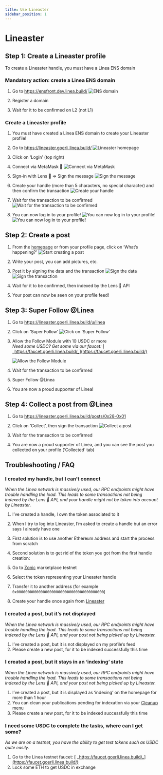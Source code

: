 ```yaml
---
title: Use Lineaster
sidebar_position: 1
---
```


# Lineaster

## Step 1: Create a Lineaster profile

To create a Lineaster handle, you must have a Linea ENS domain

### Mandatory action: create a Linea ENS domain

1. Go to <https://ensfront.dev.linea.build/> ![ENS domain](../../assets/lineaster/ens.png)

2. Register a domain
3. Wait for it to be confirmed on L2 (not L1)

### Create a Lineaster profile

1. You must have created a Linea ENS domain to create your Lineaster profile!
2. Go to <https://lineaster.goerli.linea.build/> ![Lineaster homepage](../../assets/lineaster/step1_2.png)

3. Click on ‘Login’ (top right)
4. Connect via MetaMask 🦊 ![Connect via MetaMask](../../assets/lineaster/step1_4.png)

5. Sign-in with Lens 🌿 => Sign the message ![Sign the message](../../assets/lineaster/step1_5.png)

6. Create your handle (more than 5 characters, no special character) and then confirm the transaction ![Create your handle](../../assets/lineaster/step1_6.png)

7. Wait for the transaction to be confirmed ![Wait for the transaction to be confirmed](../../assets/lineaster/step1_7.png)

8. You can now log in to your profile! ![You can now log in to your profile!](../../assets/lineaster/step1_8.png) ![You can now log in to your profile!](../../assets/lineaster/step1_8bis.png)

## Step 2: Create a post

1. From the [homepage](https://lineaster.goerli.linea.build/) or from your profile page, click on ‘What’s happening?’ ![Start creating a post](../../assets/lineaster/step2_1.png)

2. Write your post, you can add pictures, etc.

3. Post it by signing the data and the transaction ![Sign the data](../../assets/lineaster/step2_3.png) ![Sign the transaction](../../assets/lineaster/step2_3bis.png)

4. Wait for it to be confirmed, then indexed by the Lens 🌿 API
5. Your post can now be seen on your profile feed!

## Step 3: Super Follow @Linea

1. Go to <https://lineaster.goerli.linea.build/u/linea>
2. Click on ‘Super Follow’ ![Click on ‘Super Follow’](../../assets/lineaster/step3_2.png)

3. Allow the Follow Module with 10 USDC or more  
   _Need some USDC? Get some via our faucet:_ [ _https://faucet.goerli.linea.build/_](https://faucet.goerli.linea.build/)

   ![Allow the Follow Module](../../assets/lineaster/step3_3.png)

4. Wait for the transaction to be confirmed
5. Super Follow @Linea
6. You are now a proud supporter of Linea!

## Step 4: Collect a post from @Linea

1. Go to <https://lineaster.goerli.linea.build/posts/0x26-0x01>
2. Click on ‘Collect’, then sign the transaction ![Collect a post](../../assets/lineaster/step4_2.png)

3. Wait for the transaction to be confirmed
4. You are now a proud supporter of Linea, and you can see the post you collected on your profile (‘Collected’ tab)

## Troubleshooting / FAQ

### I created my handle, but I can’t connect

_When the Linea network is massively used, our RPC endpoints might have trouble handling the load. This leads to some transactions not being indexed by the Lens 🌿 API, and your handle might not be taken into account by Lineaster._

1. I’ve created a handle, I own the token associated to it

2. When I try to log into Lineaster, I’m asked to create a handle but an error says I already have one

3. First solution is to use another Ethereum address and start the process from scratch

4. Second solution is to get rid of the token you got from the first handle creation:

5. Go to [Zonic](https://testnet.zonic.app/profile?filter=%7B%22tab%22:0,%22chain%22:59140%7D) marketplace testnet
6. Select the token representing your Lineaster handle
7. Transfer it to another address (for example `0x0000000000000000000000000000000000000000`)
8. Create your handle once again from [Lineaster](https://lineaster.goerli.linea.build/)

### I created a post, but it’s not displayed

_When the Linea network is massively used, our RPC endpoints might have trouble handling the load. This leads to some transactions not being indexed by the Lens 🌿 API, and your post not being picked up by Lineaster._

1. I’ve created a post, but it is not displayed on my profile’s feed
2. Please create a new post, for it to be indexed successfully this time

### I created a post, but it stays in an ‘indexing’ state

_When the Linea network is massively used, our RPC endpoints might have trouble handling the load. This leads to some transactions not being indexed by the Lens 🌿 API, and your post not being picked up by Lineaster._

1. I’ve created a post, but it is displayed as ‘indexing’ on the homepage for more than 1 hour
2. You can clean your publications pending for indexation via your [Cleanup](https://lineaster.goerli.linea.build/settings/cleanup) menu
3. Please create a new post, for it to be indexed successfully this time

### I need some USDC to complete the tasks, where can I get some?

_As we are on a testnet, you have the ability to get test tokens such as USDC quite easily._

1. Go to the Linea testnet faucet: [ _https://faucet.goerli.linea.build/_](https://faucet.goerli.linea.build/)
2. Lock some ETH to get USDC in exchange
